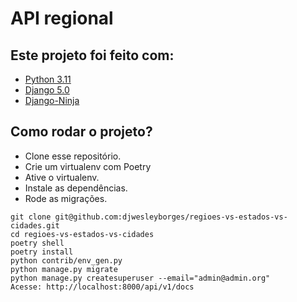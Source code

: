 # API regional

## Este projeto foi feito com:

* [Python 3.11](https://www.python.org/)
* [Django 5.0](https://www.djangoproject.com/)
* [Django-Ninja](https://django-ninja.rest-framework.com/)

## Como rodar o projeto?

* Clone esse repositório.
* Crie um virtualenv com Poetry
* Ative o virtualenv.
* Instale as dependências.
* Rode as migrações.

```
git clone git@github.com:djwesleyborges/regioes-vs-estados-vs-cidades.git
cd regioes-vs-estados-vs-cidades
poetry shell
poetry install
python contrib/env_gen.py
python manage.py migrate
python manage.py createsuperuser --email="admin@admin.org"
Acesse: http://localhost:8000/api/v1/docs
```
